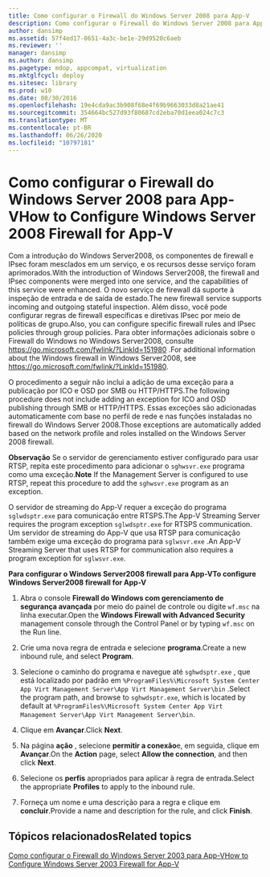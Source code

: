 ```yaml
---
title: Como configurar o Firewall do Windows Server 2008 para App-V
description: Como configurar o Firewall do Windows Server 2008 para App-V
author: dansimp
ms.assetid: 57f4ed17-0651-4a3c-be1e-29d9520c6aeb
ms.reviewer: ''
manager: dansimp
ms.author: dansimp
ms.pagetype: mdop, appcompat, virtualization
ms.mktglfcycl: deploy
ms.sitesec: library
ms.prod: w10
ms.date: 08/30/2016
ms.openlocfilehash: 19e4cda9ac3b908f68e4f69b9663033d8a21ae41
ms.sourcegitcommit: 354664bc527d93f80687cd2eba70d1eea024c7c3
ms.translationtype: MT
ms.contentlocale: pt-BR
ms.lasthandoff: 06/26/2020
ms.locfileid: "10797181"
---
```

# <span data-ttu-id="d4477-103">Como configurar o Firewall do Windows Server 2008 para App-V</span><span class="sxs-lookup"><span data-stu-id="d4477-103">How to Configure Windows Server 2008 Firewall for App-V</span></span>


<span data-ttu-id="d4477-104">Com a introdução do Windows Server2008, os componentes de firewall e IPsec foram mesclados em um serviço, e os recursos desse serviço foram aprimorados.</span><span class="sxs-lookup"><span data-stu-id="d4477-104">With the introduction of Windows Server2008, the firewall and IPsec components were merged into one service, and the capabilities of this service were enhanced.</span></span> <span data-ttu-id="d4477-105">O novo serviço de firewall dá suporte à inspeção de entrada e de saída de estado.</span><span class="sxs-lookup"><span data-stu-id="d4477-105">The new firewall service supports incoming and outgoing stateful inspection.</span></span> <span data-ttu-id="d4477-106">Além disso, você pode configurar regras de firewall específicas e diretivas IPsec por meio de políticas de grupo.</span><span class="sxs-lookup"><span data-stu-id="d4477-106">Also, you can configure specific firewall rules and IPsec policies through group policies.</span></span> <span data-ttu-id="d4477-107">Para obter informações adicionais sobre o Firewall do Windows no Windows Server2008, consulte <https://go.microsoft.com/fwlink/?LinkId=151980> .</span><span class="sxs-lookup"><span data-stu-id="d4477-107">For additional information about the Windows firewall in Windows Server2008, see <https://go.microsoft.com/fwlink/?LinkId=151980>.</span></span>

<span data-ttu-id="d4477-108">O procedimento a seguir não inclui a adição de uma exceção para a publicação por ICO e OSD por SMB ou HTTP/HTTPS.</span><span class="sxs-lookup"><span data-stu-id="d4477-108">The following procedure does not include adding an exception for ICO and OSD publishing through SMB or HTTP/HTTPS.</span></span> <span data-ttu-id="d4477-109">Essas exceções são adicionadas automaticamente com base no perfil de rede e nas funções instaladas no firewall do Windows Server 2008.</span><span class="sxs-lookup"><span data-stu-id="d4477-109">Those exceptions are automatically added based on the network profile and roles installed on the Windows Server 2008 firewall.</span></span>

<span data-ttu-id="d4477-110">**Observação**  Se o servidor de gerenciamento estiver configurado para usar RTSP, repita este procedimento para adicionar o `sghwsvr.exe` programa como uma exceção.</span><span class="sxs-lookup"><span data-stu-id="d4477-110">**Note** If the Management Server is configured to use RTSP, repeat this procedure to add the `sghwsvr.exe` program as an exception.</span></span>

<span data-ttu-id="d4477-111">O servidor de streaming do App-V requer a exceção do programa `sglwdsptr.exe` para comunicação entre RTSPS.</span><span class="sxs-lookup"><span data-stu-id="d4477-111">The App-V Streaming Server requires the program exception `sglwdsptr.exe` for RTSPS communication.</span></span> <span data-ttu-id="d4477-112">Um servidor de streaming do App-V que usa RTSP para comunicação também exige uma exceção do programa para `sglwsvr.exe` .</span><span class="sxs-lookup"><span data-stu-id="d4477-112">An App-V Streaming Server that uses RTSP for communication also requires a program exception for `sglwsvr.exe`.</span></span>

 

**<span data-ttu-id="d4477-113">Para configurar o Windows Server2008 firewall para App-V</span><span class="sxs-lookup"><span data-stu-id="d4477-113">To configure Windows Server2008 firewall for App-V</span></span>**

1.  <span data-ttu-id="d4477-114">Abra o console **Firewall do Windows com gerenciamento de segurança avançada** por meio do painel de controle ou digite `wf.msc` na linha executar.</span><span class="sxs-lookup"><span data-stu-id="d4477-114">Open the **Windows Firewall with Advanced Security** management console through the Control Panel or by typing `wf.msc` on the Run line.</span></span>

2.  <span data-ttu-id="d4477-115">Crie uma nova regra de entrada e selecione **programa**.</span><span class="sxs-lookup"><span data-stu-id="d4477-115">Create a new inbound rule, and select **Program**.</span></span>

3.  <span data-ttu-id="d4477-116">Selecione o caminho do programa e navegue até `sghwdsptr.exe` , que está localizado por padrão em `%ProgramFiles%\Microsoft System Center App Virt Management Server\App Virt Management Server\bin` .</span><span class="sxs-lookup"><span data-stu-id="d4477-116">Select the program path, and browse to `sghwdsptr.exe`, which is located by default at `%ProgramFiles%\Microsoft System Center App Virt Management Server\App Virt Management Server\bin`.</span></span>

4.  <span data-ttu-id="d4477-117">Clique em **Avançar**.</span><span class="sxs-lookup"><span data-stu-id="d4477-117">Click **Next**.</span></span>

5.  <span data-ttu-id="d4477-118">Na página **ação** , selecione **permitir a conexão**e, em seguida, clique em **Avançar**.</span><span class="sxs-lookup"><span data-stu-id="d4477-118">On the **Action** page, select **Allow the connection**, and then click **Next**.</span></span>

6.  <span data-ttu-id="d4477-119">Selecione os **perfis** apropriados para aplicar à regra de entrada.</span><span class="sxs-lookup"><span data-stu-id="d4477-119">Select the appropriate **Profiles** to apply to the inbound rule.</span></span>

7.  <span data-ttu-id="d4477-120">Forneça um nome e uma descrição para a regra e clique em **concluir**.</span><span class="sxs-lookup"><span data-stu-id="d4477-120">Provide a name and description for the rule, and click **Finish**.</span></span>

## <span data-ttu-id="d4477-121">Tópicos relacionados</span><span class="sxs-lookup"><span data-stu-id="d4477-121">Related topics</span></span>


[<span data-ttu-id="d4477-122">Como configurar o Firewall do Windows Server 2003 para App-V</span><span class="sxs-lookup"><span data-stu-id="d4477-122">How to Configure Windows Server 2003 Firewall for App-V</span></span>](how-to-configure-windows-server-2003-firewall-for-app-v.md)

 

 





